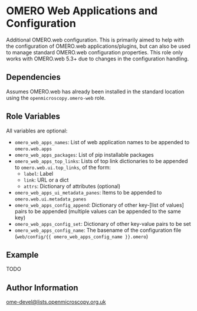 OMERO Web Applications and Configuration
========================================

Additional OMERO.web configuration.
This is primarily aimed to help with the configuration of OMERO.web applications/plugins, but can also be used to manage standard OMERO.web configuration properties.
This role only works with OMERO.web 5.3+ due to changes in the configuration handling.


Dependencies
------------

Assumes OMERO.web has already been installed in the standard location using the `openmicroscopy.omero-web` role.


Role Variables
--------------

All variables are optional:
- `omero_web_apps_names`: List of web application names to be appended to `omero.web.apps`
- `omero_web_apps_packages`: List of pip installable packages
- `omero_web_apps_top_links`: Lists of top link dictionaries to be appended to `omero.web.ui.top_links`, of the form:
  - `label`: Label
  - `link`: URL or a dict
  - `attrs`: Dictionary of attributes (optional)
- `omero_web_apps_ui_metadata_panes`: Items to be appended to `omero.web.ui.metadata_panes`
- `omero_web_apps_config_append`: Dictionary of other key-[list of values] pairs to be appended (multiple values can be appended to the same key)
- `omero_web_apps_config_set`: Dictionary of other key-value pairs to be set
- `omero_web_apps_config_name`: The basename of the configuration file (`web/config/{{ omero_web_apps_config_name }}.omero`)


Example
-------

TODO


Author Information
------------------

ome-devel@lists.openmicroscopy.org.uk
